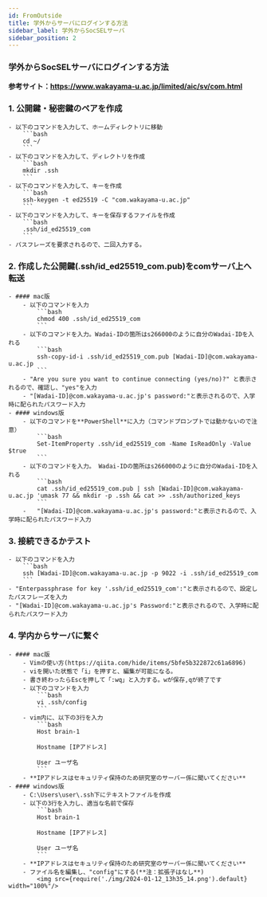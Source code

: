 ```yaml
---
id: FromOutside
title: 学外からサーバにログインする方法
sidebar_label: 学外からSocSELサーバ
sidebar_position: 2
---
```

 
### 学外からSocSELサーバにログインする方法
**参考サイト：https://www.wakayama-u.ac.jp/limited/aic/sv/com.html**
 
### 1. 公開鍵・秘密鍵のペアを作成
 
    - 以下のコマンドを入力して、ホームディレクトリに移動
        ```bash
        cd ~/
        ```
    - 以下のコマンドを入力して、ディレクトリを作成
        ```bash
        mkdir .ssh
        ```
    - 以下のコマンドを入力して、キーを作成
        ```bash
        ssh-keygen -t ed25519 -C "com.wakayama-u.ac.jp"
        ```
    - 以下のコマンドを入力して、キーを保存するファイルを作成
        ```bash
        .ssh/id_ed25519_com
        ```
    - パスフレーズを要求されるので、二回入力する。
 
### 2. 作成した公開鍵(.ssh/id_ed25519_com.pub)をcomサーバ上へ転送
 
    - #### mac版
        - 以下のコマンドを入力
            ```bash
            chmod 400 .ssh/id_ed25519_com
            ```
        - 以下のコマンドを入力。Wadai-IDの箇所はs266000のように自分のWadai-IDを入れる 
            ```bash
            ssh-copy-id-i .ssh/id_ed25519_com.pub [Wadai-ID]@com.wakayama-u.ac.jp
            ```
        - "Are you sure you want to continue connecting (yes/no)?" と表示されるので、確認し、"yes"を入力 
        - "[Wadai-ID]@com.wakayama-u.ac.jp's password:"と表示されるので、入学時に配られたパスワード入力 
    - #### windows版
        - 以下のコマンドを**PowerShell**に入力（コマンドプロンプトでは動かないので注意） 
            ```bash
            Set-ItemProperty .ssh/id_ed25519_com -Name IsReadOnly -Value $true
            ```
        - 以下のコマンドを入力。 Wadai-IDの箇所はs266000のように自分のWadai-IDを入れる
            ```bash
            cat .ssh/id_ed25519_com.pub | ssh [Wadai-ID]@com.wakayama-u.ac.jp 'umask 77 && mkdir -p .ssh && cat >> .ssh/authorized_keys
            ```
        -   "[Wadai-ID]@com.wakayama-u.ac.jp's password:"と表示されるので、入学時に配られたパスワード入力 
 
### 3. 接続できるかテスト
    - 以下のコマンドを入力
        ```bash
        ssh [Wadai-ID]@com.wakayama-u.ac.jp -p 9022 -i .ssh/id_ed25519_com
        ```
    - "Enterpassphrase for key '.ssh/id_ed25519_com':"と表示されるので、設定したパスフレーズを入力
    - "[Wadai-ID]@com.wakayama-u.ac.jp's Password:"と表示されるので、入学時に配られたパスワード入力 
 
### 4. 学内からサーバに繋ぐ
    - #### mac版
        - Vimの使い方(https://qiita.com/hide/items/5bfe5b322872c61a6896) 
        - viを開いた状態で「i」を押すと、編集が可能になる。
        - 書き終わったらEscを押して「:wq」と入力する。wが保存,qが終了です
        - 以下のコマンドを入力
            ```bash
            vi .ssh/config
            ```
        - vim内に、以下の3行を入力 
            ```bash
            Host brain-1 

            Hostname [IPアドレス] 

            User ユーザ名 
            ```
        - **IPアドレスはセキュリティ保持のため研究室のサーバー係に聞いてください**
    - #### windows版
        - C:\Users\user\.ssh下にテキストファイルを作成 
        - 以下の3行を入力し、適当な名前で保存 
            ```bash
            Host brain-1 
 
            Hostname [IPアドレス] 
 
            User ユーザ名 
            ```
        - **IPアドレスはセキュリティ保持のため研究室のサーバー係に聞いてください**
        - ファイル名を編集し、"config"にする(**注：拡張子はなし**)
            <img src={require('./img/2024-01-12_13h35_14.png').default} width="100%"/>